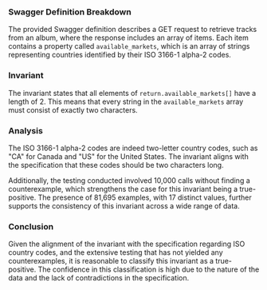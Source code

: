 ### Swagger Definition Breakdown
The provided Swagger definition describes a GET request to retrieve tracks from an album, where the response includes an array of items. Each item contains a property called `available_markets`, which is an array of strings representing countries identified by their ISO 3166-1 alpha-2 codes.

### Invariant
The invariant states that all elements of `return.available_markets[]` have a length of 2. This means that every string in the `available_markets` array must consist of exactly two characters.

### Analysis
The ISO 3166-1 alpha-2 codes are indeed two-letter country codes, such as "CA" for Canada and "US" for the United States. The invariant aligns with the specification that these codes should be two characters long. 

Additionally, the testing conducted involved 10,000 calls without finding a counterexample, which strengthens the case for this invariant being a true-positive. The presence of 81,695 examples, with 17 distinct values, further supports the consistency of this invariant across a wide range of data.

### Conclusion
Given the alignment of the invariant with the specification regarding ISO country codes, and the extensive testing that has not yielded any counterexamples, it is reasonable to classify this invariant as a true-positive. The confidence in this classification is high due to the nature of the data and the lack of contradictions in the specification.
